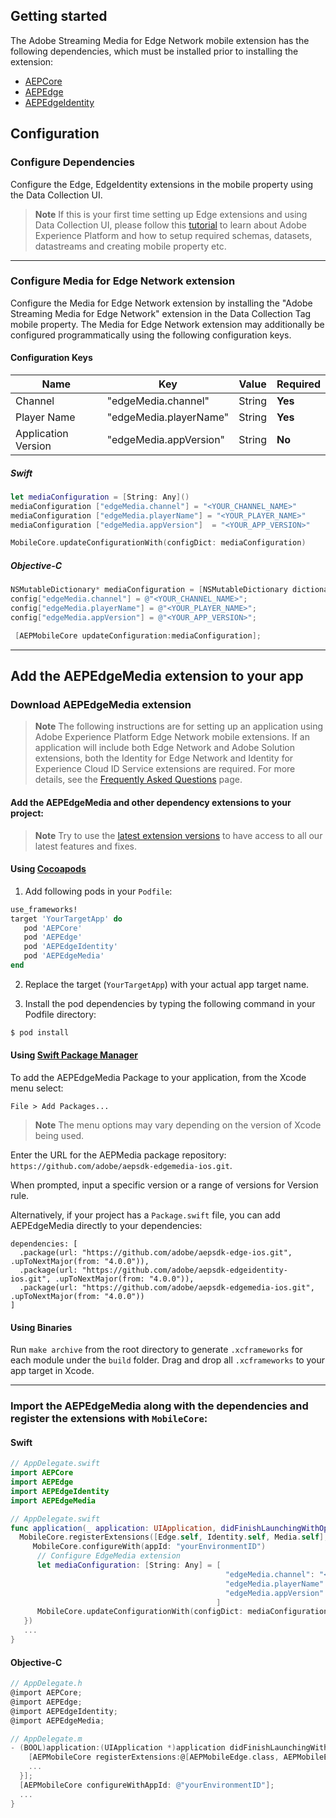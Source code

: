 ## Getting started

The Adobe Streaming Media for Edge Network mobile extension has the following dependencies, which must be installed prior to installing the extension:
- [AEPCore](https://github.com/adobe/aepsdk-core-ios)
- [AEPEdge](https://github.com/adobe/aepsdk-edge-ios)
- [AEPEdgeIdentity](https://github.com/adobe/aepsdk-edgeidentity-ios)

## Configuration

### Configure Dependencies
Configure the Edge, EdgeIdentity extensions in the mobile property using the Data Collection UI.

> **Note** 
> If this is your first time setting up Edge extensions and using Data Collection UI, please follow this [tutorial](https://github.com/adobe/aepsdk-edge-ios/tree/main/Documentation/Tutorials) to learn about Adobe Experience Platform and how to setup required schemas, datasets, datastreams and creating mobile property etc. 

----

### Configure Media for Edge Network extension
Configure the Media for Edge Network extension by installing the "Adobe Streaming Media for Edge Network" extension in the Data Collection Tag mobile property.
The Media for Edge Network extension may additionally be configured programmatically using the following configuration keys. 

#### Configuration Keys
| Name | Key | Value | Required |
| --- | --- | --- | --- |
| Channel | "edgeMedia.channel" | String | **Yes** |
| Player Name | "edgeMedia.playerName" | String | **Yes** |
| Application Version | "edgeMedia.appVersion" | String | **No** |

##### Swift 
```swift
let mediaConfiguration = [String: Any]()
mediaConfiguration ["edgeMedia.channel"] = "<YOUR_CHANNEL_NAME>"
mediaConfiguration ["edgeMedia.playerName"] = "<YOUR_PLAYER_NAME>"
mediaConfiguration ["edgeMedia.appVersion"]  = "<YOUR_APP_VERSION>"

MobileCore.updateConfigurationWith(configDict: mediaConfiguration)
 ```

##### Objective-C
```objectivec
NSMutableDictionary* mediaConfiguration = [NSMutableDictionary dictionary];
config["edgeMedia.channel"] = @"<YOUR_CHANNEL_NAME>";
config["edgeMedia.playerName"] = @"<YOUR_PLAYER_NAME>";
config["edgeMedia.appVersion"] = @"<YOUR_APP_VERSION>";

 [AEPMobileCore updateConfiguration:mediaConfiguration];
```
----

## Add the AEPEdgeMedia extension to your app

### Download AEPEdgeMedia extension

> **Note**
> The following instructions are for setting up an application using Adobe Experience Platform Edge Network mobile extensions. If an application will include both Edge Network and Adobe Solution extensions, both the Identity for Edge Network and Identity for Experience Cloud ID Service extensions are required. For more details, see the [Frequently Asked Questions](https://developer.adobe.com/client-sdks/documentation/identity-for-edge-network/faq/) page.

#### Add the AEPEdgeMedia and other dependency extensions to your project: 
> **Note** 
> Try to use the [latest extension versions](https://developer.adobe.com/client-sdks/documentation/current-sdk-versions/#ios--swift) to have access to all our latest features and fixes. 

#### Using [Cocoapods]("https://cocoapods.org/")

1. Add following pods in your `Podfile`:

  ```ruby
  use_frameworks!
  target 'YourTargetApp' do
     pod 'AEPCore'
     pod 'AEPEdge'
     pod 'AEPEdgeIdentity'
     pod 'AEPEdgeMedia'
  end
  ```

2. Replace the target (`YourTargetApp`) with your actual app target name.

3. Install the pod dependencies by typing the following command in your Podfile directory:
  ```bash
  $ pod install
  ```

#### Using [Swift Package Manager](https://github.com/apple/swift-package-manager)

To add the AEPEdgeMedia Package to your application, from the Xcode menu select:

`File > Add Packages...`

> **Note** 
>  The menu options may vary depending on the version of Xcode being used.

Enter the URL for the AEPMedia package repository: `https://github.com/adobe/aepsdk-edgemedia-ios.git`.

When prompted, input a specific version or a range of versions for Version rule.

Alternatively, if your project has a `Package.swift` file, you can add AEPEdgeMedia directly to your dependencies:

```
dependencies: [
  .package(url: "https://github.com/adobe/aepsdk-edge-ios.git", .upToNextMajor(from: "4.0.0")),
  .package(url: "https://github.com/adobe/aepsdk-edgeidentity-ios.git", .upToNextMajor(from: "4.0.0")),
  .package(url: "https://github.com/adobe/aepsdk-edgemedia-ios.git", .upToNextMajor(from: "4.0.0"))
]
```

#### Using Binaries

Run `make archive` from the root directory to generate `.xcframeworks` for each module under the `build` folder. Drag and drop all `.xcframeworks` to your app target in Xcode.

----

### Import the AEPEdgeMedia along with the dependencies and register the extensions with `MobileCore`:

#### Swift
  ```swift
  // AppDelegate.swift
  import AEPCore
  import AEPEdge
  import AEPEdgeIdentity
  import AEPEdgeMedia
  ```

  ```swift
  // AppDelegate.swift
  func application(_ application: UIApplication, didFinishLaunchingWithOptions launchOptions: [UIApplication.LaunchOptionsKey: Any]?) -> Bool {
    MobileCore.registerExtensions([Edge.self, Identity.self, Media.self], {
       MobileCore.configureWith(appId: "yourEnvironmentID")
        // Configure EdgeMedia extension
        let mediaConfiguration: [String: Any] = [
                                                  "edgeMedia.channel": "<YOUR_CHANNEL_NAME>", 
                                                  "edgeMedia.playerName": "<YOUR_PLAYER_NAME>", 
                                                  "edgeMedia.appVersion": "<YOUR_APP_VERSION>"
                                                ]
        MobileCore.updateConfigurationWith(configDict: mediaConfiguration)
     })
     ...
  }
  ```

#### Objective-C
  ```objectivec
  // AppDelegate.h
  @import AEPCore;
  @import AEPEdge;
  @import AEPEdgeIdentity;
  @import AEPEdgeMedia;
  ```

  ```objectivec
  // AppDelegate.m
  - (BOOL)application:(UIApplication *)application didFinishLaunchingWithOptions:(NSDictionary *)launchOptions {
      [AEPMobileCore registerExtensions:@[AEPMobileEdge.class, AEPMobileEdgeIdentity.class, AEPMobileEdgeMedia.class] completion:^{
      ...
    }];
    [AEPMobileCore configureWithAppId: @"yourEnvironmentID"];
    ...
  }
  ```
